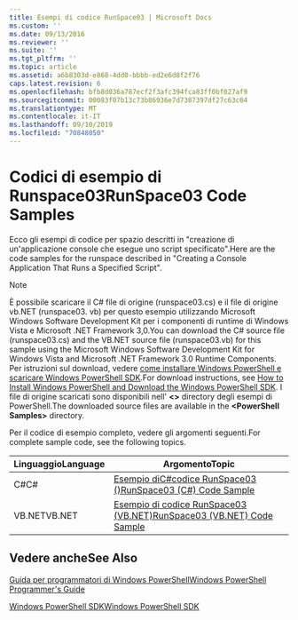 ```yaml
---
title: Esempi di codice RunSpace03 | Microsoft Docs
ms.custom: ''
ms.date: 09/13/2016
ms.reviewer: ''
ms.suite: ''
ms.tgt_pltfrm: ''
ms.topic: article
ms.assetid: a6b8303d-e868-4dd0-bbbb-ed2e6d8f2f76
caps.latest.revision: 6
ms.openlocfilehash: bfb8d036a787ecf2f3afc394fca83ff0bf027af9
ms.sourcegitcommit: 00083f07b13c73b86936e7d7307397df27c63c04
ms.translationtype: MT
ms.contentlocale: it-IT
ms.lasthandoff: 09/10/2019
ms.locfileid: "70848050"
---
```

# <a name="runspace03-code-samples"></a><span data-ttu-id="c83cc-102">Codici di esempio di Runspace03</span><span class="sxs-lookup"><span data-stu-id="c83cc-102">RunSpace03 Code Samples</span></span>

<span data-ttu-id="c83cc-103">Ecco gli esempi di codice per spazio descritti in "creazione di un'applicazione console che esegue uno script specificato".</span><span class="sxs-lookup"><span data-stu-id="c83cc-103">Here are the code samples for the runspace described in "Creating a Console Application That Runs a Specified Script".</span></span>

> [!NOTE]
> <span data-ttu-id="c83cc-104">È possibile scaricare il C# file di origine (runspace03.cs) e il file di origine vb.NET (runspace03. vb) per questo esempio utilizzando Microsoft Windows Software Development Kit per i componenti di runtime di Windows Vista e Microsoft .NET Framework 3,0.</span><span class="sxs-lookup"><span data-stu-id="c83cc-104">You can download the C# source file (runspace03.cs) and the VB.NET source file (runspace03.vb) for this sample using the Microsoft Windows Software Development Kit for Windows Vista and Microsoft .NET Framework 3.0 Runtime Components.</span></span> <span data-ttu-id="c83cc-105">Per istruzioni sul download, vedere [come installare Windows PowerShell e scaricare Windows PowerShell SDK](/powershell/developer/installing-the-windows-powershell-sdk).</span><span class="sxs-lookup"><span data-stu-id="c83cc-105">For download instructions, see [How to Install Windows PowerShell and Download the Windows PowerShell SDK](/powershell/developer/installing-the-windows-powershell-sdk).</span></span>
> <span data-ttu-id="c83cc-106">I file di origine scaricati sono disponibili nell'  **\<>** directory degli esempi di PowerShell.</span><span class="sxs-lookup"><span data-stu-id="c83cc-106">The downloaded source files are available in the **\<PowerShell Samples>** directory.</span></span>

<span data-ttu-id="c83cc-107">Per il codice di esempio completo, vedere gli argomenti seguenti.</span><span class="sxs-lookup"><span data-stu-id="c83cc-107">For complete sample code, see the following topics.</span></span>

| <span data-ttu-id="c83cc-108">Linguaggio</span><span class="sxs-lookup"><span data-stu-id="c83cc-108">Language</span></span> |                                 <span data-ttu-id="c83cc-109">Argomento</span><span class="sxs-lookup"><span data-stu-id="c83cc-109">Topic</span></span>                                 |
| -------- | --------------------------------------------------------------------- |
| <span data-ttu-id="c83cc-110">C#</span><span class="sxs-lookup"><span data-stu-id="c83cc-110">C#</span></span>       | [<span data-ttu-id="c83cc-111">Esempio diC#codice RunSpace03 ()</span><span class="sxs-lookup"><span data-stu-id="c83cc-111">RunSpace03 (C#) Code Sample</span></span>](./runspace03-csharp-code-sample.md)     |
| <span data-ttu-id="c83cc-112">VB.NET</span><span class="sxs-lookup"><span data-stu-id="c83cc-112">VB.NET</span></span>   | [<span data-ttu-id="c83cc-113">Esempio di codice RunSpace03 (VB.NET)</span><span class="sxs-lookup"><span data-stu-id="c83cc-113">RunSpace03 (VB.NET) Code Sample</span></span>](./runspace03-vb-net-code-sample.md) |

## <a name="see-also"></a><span data-ttu-id="c83cc-114">Vedere anche</span><span class="sxs-lookup"><span data-stu-id="c83cc-114">See Also</span></span>

[<span data-ttu-id="c83cc-115">Guida per programmatori di Windows PowerShell</span><span class="sxs-lookup"><span data-stu-id="c83cc-115">Windows PowerShell Programmer's Guide</span></span>](./windows-powershell-programmer-s-guide.md)

[<span data-ttu-id="c83cc-116">Windows PowerShell SDK</span><span class="sxs-lookup"><span data-stu-id="c83cc-116">Windows PowerShell SDK</span></span>](../windows-powershell-reference.md)